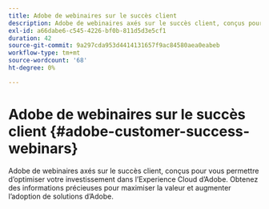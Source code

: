 ```yaml
---
title: Adobe de webinaires sur le succès client
description: Adobe de webinaires axés sur le succès client, conçus pour vous permettre d’optimiser votre investissement dans l’Experience Cloud d’Adobe. Obtenez des informations précieuses pour maximiser la valeur et augmenter l’adoption de solutions d’Adobe.
exl-id: a66dabe6-c545-4226-bf0b-811d5d3e5cf1
duration: 42
source-git-commit: 9a297cda953d4414131657f9ac84580aea0eabeb
workflow-type: tm+mt
source-wordcount: '68'
ht-degree: 0%

---
```


# Adobe de webinaires sur le succès client {#adobe-customer-success-webinars}

Adobe de webinaires axés sur le succès client, conçus pour vous permettre d’optimiser votre investissement dans l’Experience Cloud d’Adobe. Obtenez des informations précieuses pour maximiser la valeur et augmenter l’adoption de solutions d’Adobe.

<!-- 
## Featured Sessions

<table>
  <tr>
   <td>
      <a href="user-groups/workfront-system-maintenance.md">
      <img alt="Workfront System Maintenance" src="assets/workfront-system-maintenance.png"/>
      </a>
      <div>
         <a href="user-groups/workfront-system-maintenance.md"><strong>Workfront System Maintenance</strong></a>
         <br/><em>foo</em>
      </div>
      <p>
        <br/>
         A panel of system administrators discuss things to consider about system setup, regular maintenance, and clean-up.
      </p>
    </td>
   <td>
      <a href="user-groups/reporting-and-dashboards.md">
      <img alt="Reporting and Dashboards" src="assets/reporting-and-dashboards.png"/>
      </a>
      <div>
         <a href="user-groups/reporting-and-dashboards.md"><strong>Reporting & Dashboards</strong></a>
         <br/><em>foo</em> 
      </div>
      <p>
        <br/>
         See reports and dashboards others have created for their organizations and the best practices they’ve learned.
      </p>
    </td>
   <td>
      <a href="user-groups/agile-in-marketing.md">
      <img alt="Agile in Marketing" src="assets/agile-in-marketing.png"/>
      </a>
      <div>
         <a href="user-groups/agile-in-marketing.md"><strong>Agile in Marketing</strong></a>
         <br/><em>foo</em> 
      </div>
      <p>
        <br/>
         Agile experts discuss the high points and trends they've seen with agile, general agility in business, and how they use Workfront for agile.
      </p>
    </td>
  </tr>
</table>

-->

